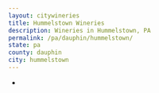 ```yaml
---
layout: citywineries
title: Hummelstown Wineries
description: Wineries in Hummelstown, PA
permalink: /pa/dauphin/hummelstown/
state: pa
county: dauphin
city: hummelstown
---
```

-

